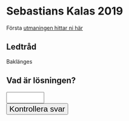 # Sebastians Kalas 2019
Första [utmaningen hittar ni här](http://maps.google.com/maps?q=57.7141994,11.9025116) 

## Ledtråd
Baklänges

## Vad är lösningen?
<div id="q">
    <input style="font-size: 1.5em; width: 100px;" id="a" data-expect="blaze,blace,blase" type="text" />
    <br>
    <button style="font-size: 1.5em" id="sub">Kontrollera svar</button>
    <a id="link" style="display: none;" href="https://archevel.github.io/kalas2019/q2">Till nasta!</a>
</div>
